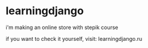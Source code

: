 # learningdjango
i'm making an online store with stepik course

if you want to check it yourself, visit: learningdjango.ru

